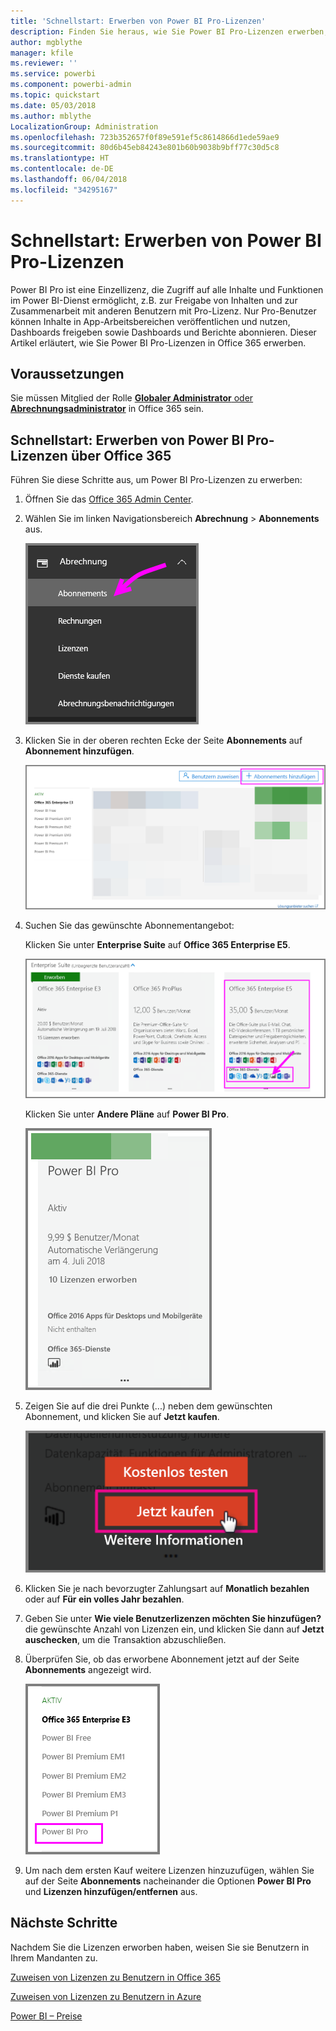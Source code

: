 ```yaml
---
title: 'Schnellstart: Erwerben von Power BI Pro-Lizenzen'
description: Finden Sie heraus, wie Sie Power BI Pro-Lizenzen erwerben, damit Ihre Benutzer auf alle Inhalte und Funktionen im Power BI-Dienst zugreifen können.
author: mgblythe
manager: kfile
ms.reviewer: ''
ms.service: powerbi
ms.component: powerbi-admin
ms.topic: quickstart
ms.date: 05/03/2018
ms.author: mblythe
LocalizationGroup: Administration
ms.openlocfilehash: 723b352657f0f89e591ef5c8614866d1ede59ae9
ms.sourcegitcommit: 80d6b45eb84243e801b60b9038b9bff77c30d5c8
ms.translationtype: HT
ms.contentlocale: de-DE
ms.lasthandoff: 06/04/2018
ms.locfileid: "34295167"
---
```

# <a name="quickstart-purchase-power-bi-pro-licenses"></a>Schnellstart: Erwerben von Power BI Pro-Lizenzen

Power BI Pro ist eine Einzellizenz, die Zugriff auf alle Inhalte und Funktionen im Power BI-Dienst ermöglicht, z.B. zur Freigabe von Inhalten und zur Zusammenarbeit mit anderen Benutzern mit Pro-Lizenz. Nur Pro-Benutzer können Inhalte in App-Arbeitsbereichen veröffentlichen und nutzen, Dashboards freigeben sowie Dashboards und Berichte abonnieren. Dieser Artikel erläutert, wie Sie Power BI Pro-Lizenzen in Office 365 erwerben.


## <a name="prerequisites"></a>Voraussetzungen

Sie müssen Mitglied der Rolle [**Globaler Administrator** oder **Abrechnungsadministrator**](https://support.office.com/article/about-office-365-admin-roles-da585eea-f576-4f55-a1e0-87090b6aaa9d?ui=en-US&rs=en-US&ad=US) in Office 365 sein. 


## <a name="purchase-power-bi-pro-licenses-through-office-365"></a>Schnellstart: Erwerben von Power BI Pro-Lizenzen über Office 365

Führen Sie diese Schritte aus, um Power BI Pro-Lizenzen zu erwerben:

1. Öffnen Sie das [Office 365 Admin Center](https://portal.office.com/adminportal/home#/homepage).

2. Wählen Sie im linken Navigationsbereich **Abrechnung** > **Abonnements** aus.

    ![Navigationsbereich](media/service-admin-purchasing-power-bi-pro/service-purchasing-power-bi-pro/service-purchasing-power-bi-pro-01.png)

3. Klicken Sie in der oberen rechten Ecke der Seite **Abonnements** auf **Abonnement hinzufügen**.

    ![Abonnement](media/service-admin-purchasing-power-bi-pro/service-purchasing-power-bi-pro/service-purchasing-power-bi-pro-02.png)

4. Suchen Sie das gewünschte Abonnementangebot:

    Klicken Sie unter **Enterprise Suite** auf **Office 365 Enterprise E5**.

    ![Office-E5-Abonnement](media/service-admin-purchasing-power-bi-pro/service-purchasing-power-bi-pro/service-purchasing-power-bi-pro-03.png)

    Klicken Sie unter **Andere Pläne** auf **Power BI Pro**.

    ![Power BI-Abonnement](media/service-admin-purchasing-power-bi-pro/service-purchasing-power-bi-pro/service-purchasing-power-bi-pro-04.png)

5. Zeigen Sie auf die drei Punkte (...) neben dem gewünschten Abonnement, und klicken Sie auf **Jetzt kaufen**.

    ![Jetzt kaufen](media/service-admin-purchasing-power-bi-pro/service-purchasing-power-bi-pro/service-purchasing-power-bi-pro-05.png)

6. Klicken Sie je nach bevorzugter Zahlungsart auf **Monatlich bezahlen** oder auf **Für ein volles Jahr bezahlen**.

7. Geben Sie unter **Wie viele Benutzerlizenzen möchten Sie hinzufügen?** die gewünschte Anzahl von Lizenzen ein, und klicken Sie dann auf **Jetzt auschecken**, um die Transaktion abzuschließen.

8. Überprüfen Sie, ob das erworbene Abonnement jetzt auf der Seite **Abonnements** angezeigt wird.

   ![Erworbenes Abonnement](media/service-admin-purchasing-power-bi-pro/service-purchasing-power-bi-pro/service-purchasing-power-bi-pro-06.png)

9. Um nach dem ersten Kauf weitere Lizenzen hinzuzufügen, wählen Sie auf der Seite **Abonnements** nacheinander die Optionen **Power BI Pro** und **Lizenzen hinzufügen/entfernen** aus.


## <a name="next-steps"></a>Nächste Schritte

Nachdem Sie die Lizenzen erworben haben, weisen Sie sie Benutzern in Ihrem Mandanten zu.

[Zuweisen von Lizenzen zu Benutzern in Office 365](service-admin-assigning-power-bi-pro-licenses.md)

[Zuweisen von Lizenzen zu Benutzern in Azure](service-admin-assigning-power-bi-pro-licenses-azure.md)

[Power BI – Preise](https://powerbi.microsoft.com/en-us/pricing/)
